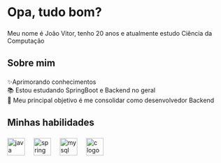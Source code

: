 <h1 align="left">Opa, tudo bom?</h1>

###

<p align="left">Meu nome é João Vitor, tenho 20 anos e atualmente estudo Ciência da Computação</p>

###

<h2 align="left">Sobre mim</h2>

###

<p align="left">✨Aprimorando conhecimentos<br>📚 Estou estudando SpringBoot e Backend no geral<br>🎯 Meu principal objetivo é me consolidar como desenvolvedor Backend</p>

###

<h2 align="left">Minhas habilidades</h2>

###

<div align="left">
  <img src="https://cdn.jsdelivr.net/gh/devicons/devicon/icons/java/java-original.svg" height="40" alt="java logo"  />
  <img width="12" />
  <img src="https://cdn.jsdelivr.net/gh/devicons/devicon/icons/spring/spring-original.svg" height="40" alt="spring logo"  />
  <img width="12" />
  <img src="https://cdn.jsdelivr.net/gh/devicons/devicon/icons/mysql/mysql-original.svg" height="40" alt="mysql logo"  />
  <img width="12" />
  <img src="https://cdn.jsdelivr.net/gh/devicons/devicon/icons/c/c-original.svg" height="40" alt="c logo"  />
</div>

###

